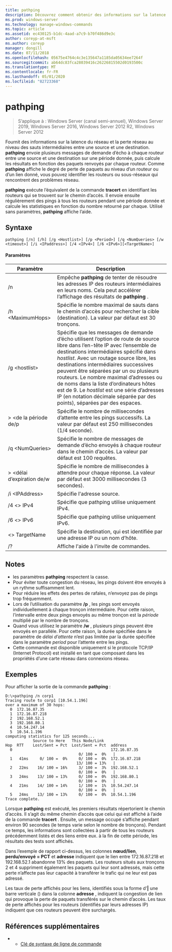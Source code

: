```yaml
---
title: pathping
description: Découvrez comment obtenir des informations sur la latence et la perte du réseau à l’aide de la commande pathping.
ms.prod: windows-server
ms.technology: manage-windows-commands
ms.topic: article
ms.assetid: ec430125-b1dc-4aad-a7c9-b70f486d9e3c
author: coreyp-at-msft
ms.author: coreyp
manager: dongill
ms.date: 07/11/2018
ms.openlocfilehash: 05675e4764c4c3e135647a1185da05634ee7264f
ms.sourcegitcommit: ab64dc83fca28039416c26226815502d0193500c
ms.translationtype: MT
ms.contentlocale: fr-FR
ms.lasthandoff: 05/01/2020
ms.locfileid: "82723368"
---
```

# <a name="pathping"></a>pathping

> S’applique à : Windows Server (canal semi-annuel), Windows Server 2019, Windows Server 2016, Windows Server 2012 R2, Windows Server 2012

Fournit des informations sur la latence du réseau et la perte réseau au niveau des sauts intermédiaires entre une source et une destination. **pathping** envoie plusieurs messages de demande d’écho à chaque routeur entre une source et une destination sur une période donnée, puis calcule les résultats en fonction des paquets renvoyés par chaque routeur. Comme **pathping** affiche le degré de perte de paquets au niveau d’un routeur ou d’un lien donné, vous pouvez identifier les routeurs ou sous-réseaux qui rencontrent des problèmes réseau. 

**pathping** exécute l’équivalent de la commande **tracert** en identifiant les routeurs qui se trouvent sur le chemin d’accès. Il envoie ensuite régulièrement des pings à tous les routeurs pendant une période donnée et calcule les statistiques en fonction du nombre retourné par chaque. Utilisé sans paramètres, **pathping** affiche l’aide. 

## <a name="syntax"></a>Syntaxe
```
pathping [/n] [/h] [/g <Hostlist>] [/p <Period>] [/q <NumQueries> [/w <timeout>] [/i <IPaddress>] [/4 <IPv4>] [/6 <IPv6>][<TargetName>]
```
#### <a name="parameters"></a>Paramètres
|Paramètre|Description|
|-------|--------|
|/n|Empêche **pathping** de tenter de résoudre les adresses IP des routeurs intermédiaires en leurs noms. Cela peut accélérer l’affichage des résultats de **pathping** .|
|/h \<MaximumHops>|Spécifie le nombre maximal de sauts dans le chemin d’accès pour rechercher la cible (destination). La valeur par défaut est 30 tronçons.|
|/g \<hostlist>|Spécifie que les messages de demande d’écho utilisent l’option de route de source libre dans l’en-tête IP avec l’ensemble de destinations intermédiaires spécifié dans *hostlist*. Avec un routage source libre, les destinations intermédiaires successives peuvent être séparées par un ou plusieurs routeurs. Le nombre maximal d’adresses ou de noms dans la liste d’ordinateurs hôtes est de 9. Le *hostlist* est une série d’adresses IP (en notation décimale séparée par des points), séparées par des espaces.|
|> \<de la période de/p|Spécifie le nombre de millisecondes d’attente entre les pings successifs. La valeur par défaut est 250 millisecondes (1/4 seconde).|
|/q \<NumQueries>|Spécifie le nombre de messages de demande d’écho envoyés à chaque routeur dans le chemin d’accès. La valeur par défaut est 100 requêtes.|
|> \<délai d’expiration de/w|Spécifie le nombre de millisecondes à attendre pour chaque réponse. La valeur par défaut est 3000 millisecondes (3 secondes).|
|/i \<IPAddress>|Spécifie l'adresse source.|
|/4 \<> IPv4|Spécifie que pathping utilise uniquement IPv4.|
|/6 \<> IPv6|Spécifie que pathping utilise uniquement IPv6.|
|\<> TargetName|Spécifie la destination, qui est identifiée par une adresse IP ou un nom d’hôte.|
|/?|Affiche l'aide à l'invite de commandes.|

## <a name="remarks"></a>Notes 
-   les paramètres **pathping** respectent la casse.
-   Pour éviter toute congestion du réseau, les pings doivent être envoyés à un rythme suffisamment lent.
-   Pour réduire les effets des pertes de rafales, n’envoyez pas de pings trop fréquemment.
-   Lors de l’utilisation du paramètre **/p** , les pings sont envoyés individuellement à chaque tronçon intermédiaire. Pour cette raison, l’intervalle entre deux pings envoyés au même tronçon est la *période* multiplié par le nombre de tronçons.
-   Quand vous utilisez le paramètre **/w** , plusieurs pings peuvent être envoyés en parallèle. Pour cette raison, la durée spécifiée dans le paramètre de *délai d’attente* n’est pas limitée par la durée spécifiée dans le paramètre *period* pour l’attente entre les pings.
-   Cette commande est disponible uniquement si le protocole TCP/IP (Internet Protocol) est installé en tant que composant dans les propriétés d’une carte réseau dans connexions réseau.

## <a name="examples"></a>Exemples

Pour afficher la sortie de la commande **pathping** :

```
D:\>pathping /n corp1
Tracing route to corp1 [10.54.1.196]
over a maximum of 30 hops:
  0  172.16.87.35
  1  172.16.87.218
  2  192.168.52.1
  3  192.168.80.1
  4  10.54.247.14
  5  10.54.1.196
computing statistics for 125 seconds...
            Source to Here   This Node/Link
Hop  RTT    Lost/Sent = Pct  Lost/Sent = Pct  address
  0                                           172.16.87.35
                                0/ 100 =  0%   |
  1   41ms     0/ 100 =  0%     0/ 100 =  0%  172.16.87.218
                               13/ 100 = 13%   |
  2   22ms    16/ 100 = 16%     3/ 100 =  3%  192.168.52.1
                                0/ 100 =  0%   |
  3   24ms    13/ 100 = 13%     0/ 100 =  0%  192.168.80.1
                                0/ 100 =  0%   |
  4   21ms    14/ 100 = 14%     1/ 100 =  1%  10.54.247.14
                                0/ 100 =  0%   |
  5   24ms    13/ 100 = 13%     0/ 100 =  0%  10.54.1.196
Trace complete.
```
Lorsque **pathping** est exécuté, les premiers résultats répertorient le chemin d’accès. Il s’agit du même chemin d’accès que celui qui est affiché à l’aide de la commande **tracert** . Ensuite, un message occupé s’affiche pendant environ 90 secondes (le temps varie selon le nombre de tronçons). Pendant ce temps, les informations sont collectées à partir de tous les routeurs précédemment listés et des liens entre eux. à la fin de cette période, les résultats des tests sont affichés.

Dans l’exemple de rapport ci-dessus, les colonnes **nœud/lien**, **perdu/envoyé = PCT** et **adresse** indiquent que le lien entre 172.16.87.218 et 192.168.52.1 abandonne 13% des paquets. Les routeurs situés aux tronçons 2 et 4 suppriment également les paquets qui leur sont adressés, mais cette perte n’affecte pas leur capacité à transférer le trafic qui ne leur est pas adressé.

Les taux de perte affichés pour les liens, identifiés sous la forme d'**|** une barre verticale () dans la colonne **adresse** , indiquent la congestion de lien qui provoque la perte de paquets transférés sur le chemin d’accès. Les taux de perte affichés pour les routeurs (identifiés par leurs adresses IP) indiquent que ces routeurs peuvent être surchargés.

## <a name="additional-references"></a>Références supplémentaires
-   - [Clé de syntaxe de ligne de commande](command-line-syntax-key.md)